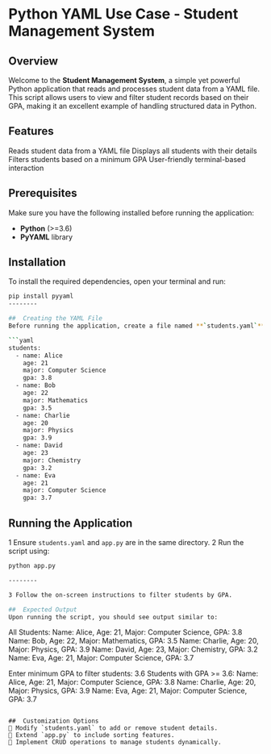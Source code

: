 #  Python YAML Use Case - Student Management System

##  Overview
Welcome to the **Student Management System**, a simple yet powerful Python application that reads and processes student data from a YAML file. This script allows users to view and filter student records based on their GPA, making it an excellent example of handling structured data in Python.

##  Features
 Reads student data from a YAML file 
 Displays all students with their details 
 Filters students based on a minimum GPA 
 User-friendly terminal-based interaction 

## Prerequisites
Make sure you have the following installed before running the application:
- **Python** (>=3.6) 
- **PyYAML** library 

##  Installation
To install the required dependencies, open your terminal and run:
```bash
pip install pyyaml
--------

##  Creating the YAML File
Before running the application, create a file named **`students.yaml`** and structure it as follows:

```yaml
students:
  - name: Alice
    age: 21
    major: Computer Science
    gpa: 3.8
  - name: Bob
    age: 22
    major: Mathematics
    gpa: 3.5
  - name: Charlie
    age: 20
    major: Physics
    gpa: 3.9
  - name: David
    age: 23
    major: Chemistry
    gpa: 3.2
  - name: Eva
    age: 21
    major: Computer Science
    gpa: 3.7
```

##  Running the Application
1️ Ensure `students.yaml` and `app.py` are in the same directory.
2️ Run the script using:
```sh
python app.py

--------

3️ Follow the on-screen instructions to filter students by GPA.

##  Expected Output
Upon running the script, you should see output similar to:
```
All Students:
Name: Alice, Age: 21, Major: Computer Science, GPA: 3.8
Name: Bob, Age: 22, Major: Mathematics, GPA: 3.5
Name: Charlie, Age: 20, Major: Physics, GPA: 3.9
Name: David, Age: 23, Major: Chemistry, GPA: 3.2
Name: Eva, Age: 21, Major: Computer Science, GPA: 3.7

Enter minimum GPA to filter students: 3.6
Students with GPA >= 3.6:
Name: Alice, Age: 21, Major: Computer Science, GPA: 3.8
Name: Charlie, Age: 20, Major: Physics, GPA: 3.9
Name: Eva, Age: 21, Major: Computer Science, GPA: 3.7
```

##  Customization Options
🔹 Modify `students.yaml` to add or remove student details.
🔹 Extend `app.py` to include sorting features.
🔹 Implement CRUD operations to manage students dynamically.